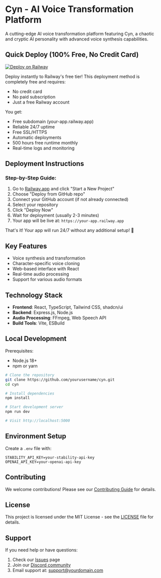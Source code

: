 # Cyn - AI Voice Transformation Platform

A cutting-edge AI voice transformation platform featuring Cyn, a chaotic and cryptic AI personality with advanced voice synthesis capabilities.

## Quick Deploy (100% Free, No Credit Card)
[![Deploy on Railway](https://railway.app/button.svg)](https://railway.app/new/template?template=https://github.com/yourusername/cyn)

Deploy instantly to Railway's free tier! This deployment method is completely free and requires:
- No credit card
- No paid subscription
- Just a free Railway account

You get:
- Free subdomain (your-app.railway.app)
- Reliable 24/7 uptime
- Free SSL/HTTPS
- Automatic deployments
- 500 hours free runtime monthly
- Real-time logs and monitoring

## Deployment Instructions

### Step-by-Step Guide:

1. Go to [Railway.app](https://railway.app) and click "Start a New Project"
2. Choose "Deploy from GitHub repo"
3. Connect your GitHub account (if not already connected)
4. Select your repository
5. Click "Deploy Now"
6. Wait for deployment (usually 2-3 minutes)
7. Your app will be live at: `https://your-app.railway.app`

That's it! Your app will run 24/7 without any additional setup! 🎉

## Key Features

- Voice synthesis and transformation
- Character-specific voice cloning
- Web-based interface with React
- Real-time audio processing
- Support for various audio formats

## Technology Stack

- **Frontend**: React, TypeScript, Tailwind CSS, shadcn/ui
- **Backend**: Express.js, Node.js
- **Audio Processing**: FFmpeg, Web Speech API
- **Build Tools**: Vite, ESBuild

## Local Development

Prerequisites:
- Node.js 18+ 
- npm or yarn

```bash
# Clone the repository
git clone https://github.com/yourusername/cyn.git
cd cyn

# Install dependencies
npm install

# Start development server
npm run dev

# Visit http://localhost:5000
```

## Environment Setup

Create a `.env` file with:

```env
STABILITY_API_KEY=your-stability-api-key
OPENAI_API_KEY=your-openai-api-key
```

## Contributing

We welcome contributions! Please see our [Contributing Guide](CONTRIBUTING.md) for details.

## License

This project is licensed under the MIT License - see the [LICENSE](LICENSE) file for details.

## Support

If you need help or have questions:
1. Check our [Issues](https://github.com/yourusername/cyn/issues) page
2. Join our [Discord community](https://discord.gg/yourdiscord)
3. Email support at: support@yourdomain.com